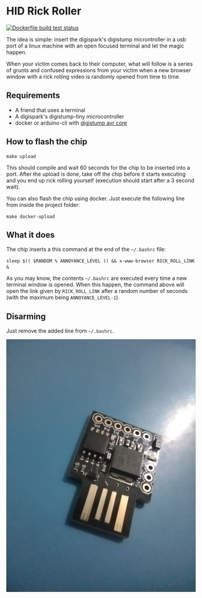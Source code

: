 # HID Rick Roller

[![Dockerfile build test status](https://github.com/asimos-bot/hid-rick-roller/workflows/Dockerfile/badge.svg)](https://github.com/asimos-bot/hid-rick-roller/actions/workflows/main.yml)

The idea is simple: insert the digispark's digistump microntroller in
a usb port of a linux machine with an open focused terminal and let the magic
happen.

When your victim comes back to their computer, what will follow is a series
of grunts and confused expressions from your victim when a new browser window
with a rick rolling video is randomly opened from time to time.

## Requirements

* A friend that uses a terminal
* A digispark's digistump-tiny microcontroller
* docker or arduino-cli with [digistump avr core](https://github.com/ArminJo/DigistumpArduino)

## How to flash the chip

```
make upload
```

This should compile and wait 60 seconds for the chip to be inserted into a port.
After the upload is done, take off the chip before it starts executing and you end
up rick rolling yourself (execution should start after a 3 second wait).

You can also flash the chip using docker. Just execute the following line from inside
the project folder:

```
make docker-upload
```

## What it does

The chip inserts a this command at the end of the `~/.bashrc` file:

```
sleep $(( $RANDOM % ANNOYANCE_LEVEL )) && x-www-browser RICK_ROLL_LINK &
```

As you may know, the contents `~/.bashrc` are executed every time a new terminal
window is opened. When this happen, the command above will open the link given
by `RICK_ROLL_LINK` after a random number of seconds (with the maximum being `ANNOYANCE_LEVEL-1`).

## Disarming

Just remove the added line from `~/.bashrc`.

![Digistump-tiny board over a blue surface](./digistump.jpeg)
